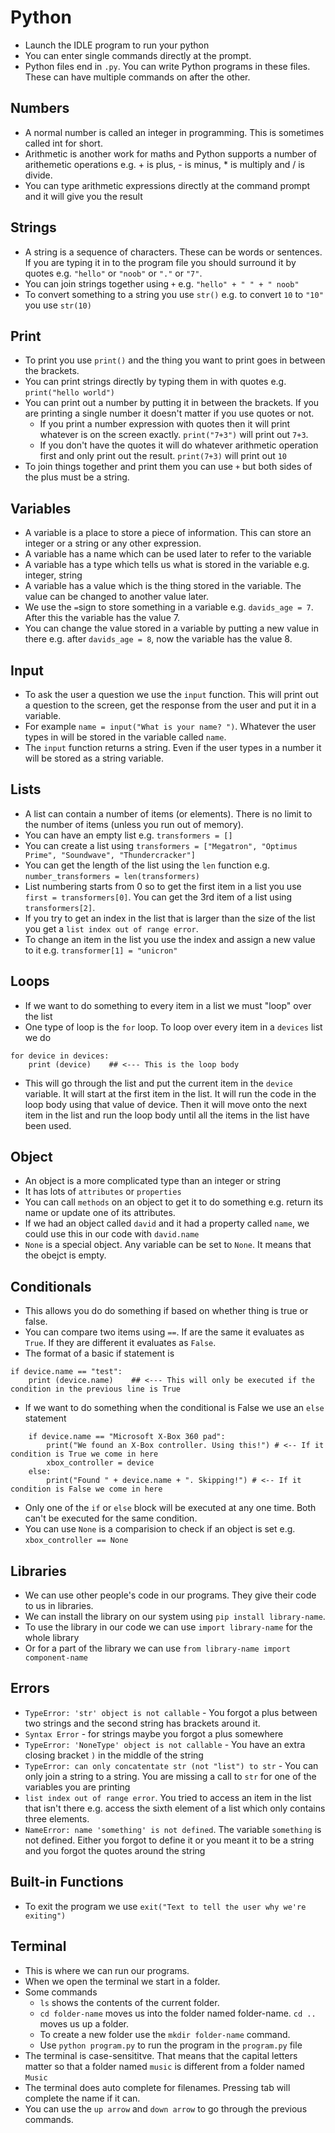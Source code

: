 # Python

* Launch the IDLE program to run your python
* You can enter single commands directly at the prompt.
* Python files end in `.py`. You can write Python programs in these files. These can have multiple commands on after the other.

## Numbers
* A normal number is called an integer in programming. This is sometimes called int for short.
* Arithmetic is another work for maths and Python supports a number of arithemetic operations e.g. + is plus, - is minus, * is multiply and / is divide.
* You can type arithmetic expressions directly at the command prompt and it will give you the result

## Strings
* A string is a sequence of characters. These can be words or sentences. If you are typing it in to the program file you should surround it by quotes e.g. `"hello"` or `"noob"` or `"."` or `"7"`.
* You can join strings together using `+` e.g. `"hello" + " " + " noob"`
* To convert something to a string you use `str()` e.g. to convert `10` to `"10"` you use `str(10)`

## Print
* To print you use `print()` and the thing you want to print goes in between the brackets.
* You can print strings directly by typing them in with quotes e.g. `print("hello world")`
* You can print out a number by putting it in between the brackets. If you are printing a single number it doesn't matter if you use quotes or not.
	* If you print a number expression with quotes then it will print whatever is on the screen exactly. `print("7+3")` will print out `7+3`.
 	* If you don't have the quotes it will do whatever arithmetic operation first and only print out the result. `print(7+3)` will print out `10`
* To join things together and print them you can use `+` but both sides of the plus must be a string.

## Variables

* A variable is a place to store a piece of information. This can store an integer or a string or any other expression.
* A variable has a name which can be used later to refer to the variable
* A variable has a type which tells us what is stored in the variable e.g. integer, string
* A variable has a value which is the thing stored in the variable. The value can be changed to another value later.
* We use the `=`sign to store something in a variable e.g. `davids_age = 7`. After this the variable has the value 7.
* You can change the value stored in a variable by putting a new value in there e.g. after `davids_age = 8`, now the variable has the value 8.

## Input

* To ask the user a question we use the `input` function. This will print out a question to the screen, get the response from the user and put it in a variable.
* For example `name = input("What is your name? ")`. Whatever the user types in will be stored in the variable called `name`.
* The `input` function returns a string. Even if the user types in a number it will be stored as a string variable.

## Lists

* A list can contain a number of items (or elements). There is no limit to the number of items (unless you run out of memory).
* You can have an empty list e.g. `transformers = []`
* You can create a list using `transformers = ["Megatron", "Optimus Prime", "Soundwave", "Thundercracker"]`
* You can get the length of the list using the `len` function e.g. `number_transformers = len(transformers)`
* List numbering starts from 0 so to get the first item in a list you use `first = transformers[0]`. You can get the 3rd item of a list using `transformers[2]`.
* If you try to get an index in the list that is larger than the size of the list you get a `list index out of range error`.
* To change an item in the list you use the index and assign a new value to it e.g. `transformer[1] = "unicron"`

## Loops

* If we want to do something to every item in a list we must "loop" over the list
* One type of loop is the `for` loop. To loop over every item in a `devices` list we do 
```
for device in devices:
    print (device)    ## <--- This is the loop body 
```
* This will go through the list and put the current item in the `device` variable. It will start at the first item in the list. It will run the code in the loop body using that value of device. Then it will move onto the next item in the list and run the loop body until all the items in the list have been used.

## Object

* An object is a more complicated type than an integer or string
* It has lots of `attributes` or `properties`
* You can call `methods` on an object to get it to do something e.g. return its name or update one of its attributes.
* If we had an object called `david` and it had a property called `name`, we could use this in our code with `david.name`
* `None` is a special object. Any variable can be set to `None`. It means that the obejct is empty.

## Conditionals

* This allows you do do something if based on whether thing is true or false.
* You can compare two items using `==`. If are the same it evaluates as `True`. If they are different it evaluates as `False`.
* The format of a basic if statement is
```
if device.name == "test":
    print (device.name)    ## <--- This will only be executed if the condition in the previous line is True
```
* If we want to do something when the conditional is False we use an `else` statement
```
    if device.name == "Microsoft X-Box 360 pad":
        print("We found an X-Box controller. Using this!") # <-- If it condition is True we come in here
        xbox_controller = device
    else:
        print("Found " + device.name + ". Skipping!") # <-- If it condition is False we come in here
```
* Only one of the `if` or `else` block will be executed at any one time. Both can't be executed for the same condition.
* You can use `None` is a comparision to check if an object is set e.g. `xbox_controller == None`

## Libraries

* We can use other people's code in our programs. They give their code to us in libraries.
* We can install the library on our system using `pip install library-name`.
* To use the library in our code we can use `import library-name` for the whole library
* Or for a part of the library we can use `from library-name import component-name`

## Errors

* `TypeError: 'str' object is not callable` - You forgot a plus between two strings and the second string has brackets around it.
* `Syntax Error` - for strings maybe you forgot a plus somewhere
* `TypeError: 'NoneType' object is not callable` - You have an extra closing bracket `)` in the middle of the string
* `TypeError: can only concatentate str (not "list") to str` - You can only join a string to a string. You are missing a call to `str` for one of the variables you are printing
* `list index out of range error`. You tried to access an item in the list that isn't there e.g. access the sixth element of a list which only contains three elements.
* `NameError: name 'something' is not defined`. The variable `something` is not defined. Either you forgot to define it or you meant it to be a string and you forgot the quotes around the string

## Built-in Functions

* To exit the program we use `exit("Text to tell the user why we're exiting")`

## Terminal

* This is where we can run our programs.
* When we open the terminal we start in a folder.
* Some commands
    * `ls` shows the contents of the current folder.
    * `cd folder-name` moves us into the folder named folder-name. `cd ..` moves us up a folder.
    * To create a new folder use the `mkdir folder-name` command.
    * Use `python program.py` to run the program in the `program.py` file
* The terminal is case-sensititve. That means that the capital letters matter so that a folder named `music` is different from a folder named `Music`
* The terminal does auto complete for filenames. Pressing tab will complete the name if it can.
* You can use the `up arrow` and `down arrow` to go through the previous commands.
